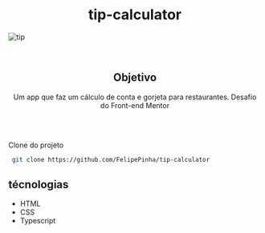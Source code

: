 <div align='center'>

# tip-calculator
</div>

![tip](https://user-images.githubusercontent.com/50679370/214043827-f3205a22-6b7c-4c89-b4bd-3cd1542238c1.png)

<div align='center'>

<br>

  ## Objetivo
  
  <p>Um app que faz um cálculo de conta e gorjeta para restaurantes. Desafio do Front-end Mentor</p>
</div>

<br>
<br>

<p>Clone do projeto</p>

```bash
 git clone https://github.com/FelipePinha/tip-calculator
```


## técnologias

<ul>
  <li>HTML</li>
  <li>CSS</li>
  <li>Typescript</li>
</ul>
